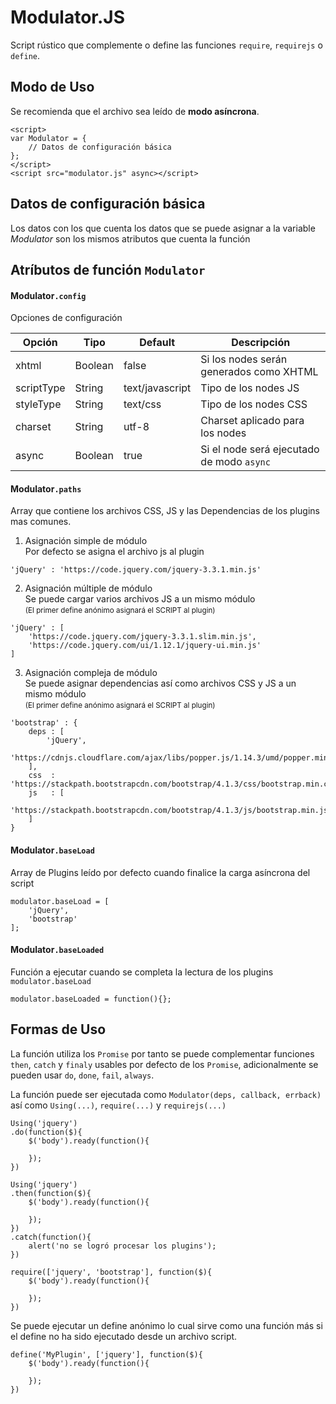 # Modulator.JS

Script rústico que complemente o define las funciones `require`, `requirejs` o `define`.

## Modo de Uso

Se recomienda que el archivo sea leído de **modo asíncrona**.

```
<script>
var Modulator = {
    // Datos de configuración básica
};
</script>
<script src="modulator.js" async></script>
```

## Datos de configuración básica

Los datos con los que cuenta los datos que se puede asignar a la variable *Modulator* son los mismos atributos que cuenta la función

## Atríbutos de función `Modulator`

#### Modulator`.config`

Opciones de configuración

Opción | Tipo | Default | Descripción
---|---|---|---
xhtml | Boolean | false | Si los nodes serán generados como XHTML
scriptType | String | text/javascript | Tipo de los nodes JS
styleType | String | text/css | Tipo de los nodes CSS
charset | String | utf-8 | Charset aplicado para los nodes
async | Boolean | true | Si el node será ejecutado de modo `async`

#### Modulator`.paths`

Array que contiene los archivos CSS, JS y las Dependencias de los plugins mas comunes.

1. Asignación simple de módulo<br>Por defecto se asigna el archivo js al plugin
```
'jQuery' : 'https://code.jquery.com/jquery-3.3.1.min.js'
```

2. Asignación múltiple de módulo<br>Se puede cargar varios archivos JS a un mismo módulo<br><small>(El primer define anónimo asignará el SCRIPT al plugin)</small>
```
'jQuery' : [
    'https://code.jquery.com/jquery-3.3.1.slim.min.js',
    'https://code.jquery.com/ui/1.12.1/jquery-ui.min.js'
]
```

3. Asignación compleja de módulo<br>Se puede asignar dependencias así como archivos CSS y JS a un mismo módulo<br><small>(El primer define anónimo asignará el SCRIPT al plugin)</small>
```
'bootstrap' : {
    deps : [
        'jQuery', 
        'https://cdnjs.cloudflare.com/ajax/libs/popper.js/1.14.3/umd/popper.min.js'
    ],
    css  : 'https://stackpath.bootstrapcdn.com/bootstrap/4.1.3/css/bootstrap.min.css',
    js   : [
        'https://stackpath.bootstrapcdn.com/bootstrap/4.1.3/js/bootstrap.min.js'
    ]
}
```

#### Modulator`.baseLoad`

Array de Plugins leído por defecto cuando finalice la carga asíncrona del script

```
modulator.baseLoad = [
    'jQuery', 
    'bootstrap'
];
```

#### Modulator`.baseLoaded`

Función a ejecutar cuando se completa la lectura de los plugins `modulator.baseLoad`

```
modulator.baseLoaded = function(){};
```


## Formas de Uso

La función utiliza los `Promise` por tanto se puede complementar funciones `then`, `catch` y `finaly` usables por defecto de los `Promise`, adicionalmente se pueden usar `do`, `done`, `fail`, `always`.

La función puede ser ejecutada como `Modulator(deps, callback, errback)` así como `Using(...)`, `require(...)` y `requirejs(...)`

```
Using('jquery')
.do(function($){
    $('body').ready(function(){
        
    });
})
```

```
Using('jquery')
.then(function($){
    $('body').ready(function(){
        
    });
})
.catch(function(){
    alert('no se logró procesar los plugins');
})
```

```
require(['jquery', 'bootstrap'], function($){
    $('body').ready(function(){
        
    });
})
```

Se puede ejecutar un define anónimo lo cual sirve como una función más si el define no ha sido ejecutado desde un archivo script.

```
define('MyPlugin', ['jquery'], function($){
    $('body').ready(function(){
        
    });
})
```
